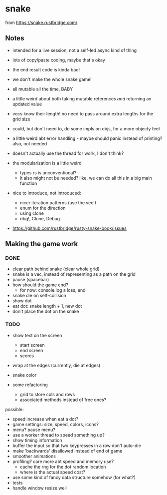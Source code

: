 # snake

from https://snake.rustbridge.com/

## Notes

- intended for a live session, not a self-led async kind of thing
- lots of copy/paste coding, maybe that's okay
- the end result code is kinda bad!
- we don't make the whole snake game!

- all mutable all the time, BABY
- a little weird about both taking mutable references _and_ returning an updated
    value
- vecs know their length! no need to pass around extra lengths for the grid size
- could, but don't need to, do some impls on objs, for a more objecty feel
- a little weird abt error handling
      - maybe should panic instead of printing? also, not needed
- doesn't actually use the thread for work, I don't think?
- the modularization is a little weird
  - types.rs is unconventional?
  - it also might not be needed? like, we can do all this in a big main function


- nice to introduce, not introduced:
  - nicer iteration patterns (use the vec!)
  - enum for the direction
  - using clone
  - dbg!, Clone, Debug

- https://github.com/rustbridge/rusty-snake-book/issues

## Making the game work

### DONE
- clear path behind snake (clear whole grid)
- snake is a vec, instead of representing as a path on the grid
- pause (spacebar)
- how should the game end?
  - for now: console.log a loss, end
- snake die on self-collision
- show dot
- eat dot: snake length + 1, new dot
- don't place the dot on the snake

### TODO

- show text on the screen
    - start screen
    - end screen
    - scores
- wrap at the edges (currently, die at edges)
- snake color

- some refactoring
    - grid to store cols and rows
    - associated methods instead of free ones?

possible:
- speed increase when eat a dot?
- game settings: size, speed, colors, icons?
- menu? pause menu?
- use a worker thread to speed something up?
- show timing information
- buffer the input so that two keypresses in a row don't auto-die
- make 'backwards' disallowed instead of end of game
- smoother animations
- profiling? care more abt speed and memory use?
  - cache the rng for the dot random location
  - where is the actual speed cost?
- use some kind of fancy data structure somehow (for what?)
- tests
- handle window resize well
